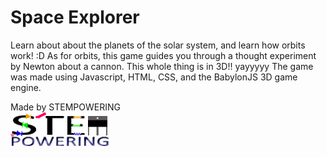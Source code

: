 # Space Explorer

Learn about about the planets of the solar system, and learn how orbits work! :D
As for orbits, this game guides you through a thought experiment by Newton about a cannon.
This whole thing is in 3D!! yayyyyy
The game was made using Javascript, HTML, CSS, and the BabylonJS 3D game engine.

Made by STEMPOWERING
<br>
<img src='stempowering.png'>
